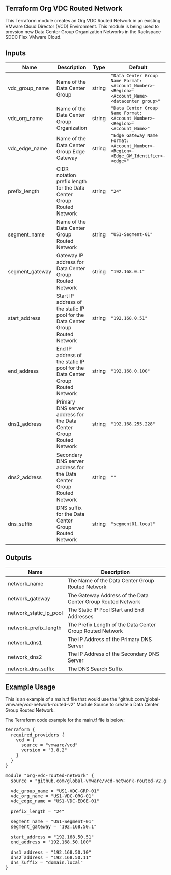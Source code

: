 ## Terraform Org VDC Routed Network
This Terraform module creates an Org VDC Routed Network in an existing VMware Cloud Director (VCD) Environment.  This module is being used to provsion new Data Center Group Organization Networks in the Rackspace SDDC Flex VMware Cloud.

## Inputs

| Name | Description | Type | Default | Required |
|------|-------------|------|---------|----------|
| vdc_group_name | Name of the Data Center Group | string | `"Data Center Group Name Format: <Account_Number>-<Region>-<Account_Name> <datacenter group>"` | yes |
| vdc_org_name | Name of the Data Center Group Organization | string | `"Data Center Group Name Format: <Account_Number>-<Region>-<Account_Name>"` | yes |
| vdc_edge_name | Name of the Data Center Group Edge Gateway | string | `"Edge Gateway Name Format: <Account_Number>-<Region>-<Edge_GW_Identifier>-<edge>"` | yes |
| prefix_length | CIDR notation prefix length for the Data Center Group Routed Network | string | `"24"` | no |
| segment_name | Name of the Data Center Group Routed Network | string | `"US1-Segment-01"` | no |
| segment_gateway | Gateway IP address for Data Center Group Routed Network | string | `"192.168.0.1"` | no |
| start_address | Start IP address of the static IP pool for the Data Center Group Routed Network | string | `"192.168.0.51"` | no |
| end_address | End IP address of the static IP pool for the Data Center Group Routed Network | string | `"192.168.0.100"` | no |
| dns1_address | Primary DNS server address for the Data Center Group Routed Network | string | `"192.168.255.228"` | no |
| dns2_address | Secondary DNS server address for the Data Center Group Routed Network | string | `""` | no |
| dns_suffix | DNS suffix for the Data Center Group Routed Network | string | `"segment01.local"` | no |

## Outputs

| Name | Description |
|------|-------------|
| network_name | The Name of the Data Center Group Routed Network |
| network_gateway | The Gateway Address of the Data Center Group Routed Network |
| network_static_ip_pool | The Static IP Pool Start and End Addresses |
| network_prefix_length | The Prefix Length of the Data Center Group Routed Network |
| network_dns1 | The IP Address of the Primary DNS Server |
| network_dns2 | The IP Address of the Secondary DNS Server |
| network_dns_suffix | The DNS Search Suffix |

## Example Usage
This is an example of a main.tf file that would use the "github.com/global-vmware/vcd-network-routed-v2" Module Source to create a Data Center Group Routed Network.

The Terraform code example for the main.tf file is below:

<pre>
terraform {
  required_providers {
    vcd = {
      source = "vmware/vcd"
      version = "3.8.2"
    }
  }
}

module "org-vdc-routed-network" {
  source = "github.com/global-vmware/vcd-network-routed-v2.git?ref=v1.1.0"

  vdc_group_name = "US1-VDC-GRP-01"
  vdc_org_name = "US1-VDC-ORG-01"
  vdc_edge_name = "US1-VDC-EDGE-01"

  prefix_length = "24"

  segment_name = "US1-Segment-01"
  segment_gateway = "192.168.50.1"

  start_address = "192.168.50.51"
  end_address = "192.168.50.100"

  dns1_address = "192.168.50.10"
  dns2_address = "192.168.50.11"
  dns_suffix = "domain.local"
}
</pre>